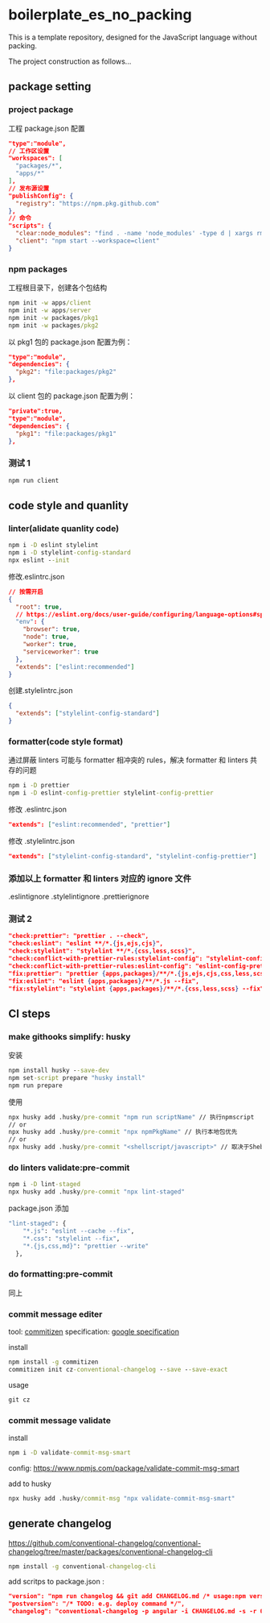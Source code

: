 # boilerplate_es_no_packing

This is a template repository, designed for the JavaScript language without packing.

The project construction as follows...

## package setting

### project package

工程 package.json 配置

```json
"type":"module",
// 工作区设置
"workspaces": [
  "packages/*",
  "apps/*"
],
// 发布源设置
"publishConfig": {
  "registry": "https://npm.pkg.github.com"
},
// 命令
"scripts": {
  "clear:node_modules": "find . -name 'node_modules' -type d | xargs rm -rf",
  "client": "npm start --workspace=client"
}
```

### npm packages

工程根目录下，创建各个包结构

```cmd
npm init -w apps/client
npm init -w apps/server
npm init -w packages/pkg1
npm init -w packages/pkg2
```

以 pkg1 包的 package.json 配置为例：

```json
"type":"module",
"dependencies": {
  "pkg2": "file:packages/pkg2"
},
```

以 client 包的 package.json 配置为例：

```json
"private":true,
"type":"module",
"dependencies": {
  "pkg1": "file:packages/pkg1"
},
```

### 测试 1

```cmd
npm run client
```

## code style and quanlity

### linter(alidate quanlity code)

```cmd
npm i -D eslint stylelint
npm i -D stylelint-config-standard
npx eslint --init
```

修改.eslintrc.json

```json
// 按需开启
{
  "root": true,
  // https://eslint.org/docs/user-guide/configuring/language-options#specifying-environments
  "env": {
    "browser": true,
    "node": true,
    "worker": true,
    "serviceworker": true
  },
  "extends": ["eslint:recommended"]
}
```

创建.stylelintrc.json

```json
{
  "extends": ["stylelint-config-standard"]
}
```

### formatter(code style format)

通过屏蔽 linters 可能与 formatter 相冲突的 rules，解决 formatter 和 linters 共存的问题

```cmd
npm i -D prettier
npm i -D eslint-config-prettier stylelint-config-prettier
```

修改 .eslintrc.json

```json
"extends": ["eslint:recommended", "prettier"]
```

修改 .stylelintrc.json

```json
"extends": ["stylelint-config-standard", "stylelint-config-prettier"]
```

### 添加以上 formatter 和 linters 对应的 ignore 文件

.eslintignore
.stylelintignore
.prettierignore

### 测试 2

```json
"check:prettier": "prettier . --check",
"check:eslint": "eslint **/*.{js,ejs,cjs}",
"check:stylelint": "stylelint **/*.{css,less,scss}",
"check:conflict-with-prettier-rules:stylelint-config": "stylelint-config-prettier-check",
"check:conflict-with-prettier-rules:eslint-config": "eslint-config-prettier **/*.js",
"fix:prettier": "prettier {apps,packages}/**/*.{js,ejs,cjs,css,less,scss,md,json} --write",
"fix:eslint": "eslint {apps,packages}/**/*.js --fix",
"fix:stylelint": "stylelint {apps,packages}/**/*.{css,less,scss} --fix",
```

## CI steps

### make githooks simplify: husky

安装

```cmd
npm install husky --save-dev
npm set-script prepare "husky install"
npm run prepare
```

使用

```cmd
npx husky add .husky/pre-commit "npm run scriptName" // 执行npmscript
// or
npx husky add .husky/pre-commit "npx npmPkgName" // 执行本地包优先
// or
npx husky add .husky/pre-commit "<shellscript/javascript>" // 取决于Shebang
```

### do linters validate:pre-commit

```cmd
npm i -D lint-staged
npx husky add .husky/pre-commit "npx lint-staged"
```

package.json 添加

```cmd
"lint-staged": {
    "*.js": "eslint --cache --fix",
    "*.css": "stylelint --fix",
    "*.{js,css,md}": "prettier --write"
  },
```

### do formatting:pre-commit

同上

### commit message editer

tool: [commitizen](https://github.com/commitizen/cz-cli)
specification: [google specification](https://docs.google.com/document/d/1QrDFcIiPjSLDn3EL15IJygNPiHORgU1_OOAqWjiDU5Y)

install

```cmd
npm install -g commitizen
commitizen init cz-conventional-changelog --save --save-exact
```

usage

```cmd
git cz
```

### commit message validate

install

```cmd
npm i -D validate-commit-msg-smart
```

config:
https://www.npmjs.com/package/validate-commit-msg-smart

add to husky

```cmd
npx husky add .husky/commit-msg "npx validate-commit-msg-smart"
```

## generate changelog

https://github.com/conventional-changelog/conventional-changelog/tree/master/packages/conventional-changelog-cli

```cmd
npm install -g conventional-changelog-cli
```

add scritps to package.json :

```json
"version": "npm run changelog && git add CHANGELOG.md /* usage:npm version minor -m '版本更新'*/",
"postversion": "/* TODO: e.g. deploy command */",
"changelog": "conventional-changelog -p angular -i CHANGELOG.md -s -r 0",
```
